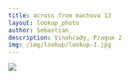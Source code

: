```yaml
---
title: across from machova 12
layout: lookup_photo
author: Sebastian
description: Vinohrady, Prague 2
img: /img/lookup/lookup-1.jpg
---
```


<img src="{{ site.baseurl }}/img/lookup/lookup-1.jpg">

